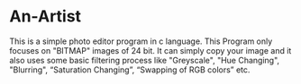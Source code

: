 # An-Artist
This is a simple photo editor program in c language. This Program only focuses on "BITMAP" images of 24 bit. It can simply copy your image and it also uses some basic filtering process like "Greyscale", "Hue Changing", "Blurring", “Saturation Changing”, “Swapping of RGB colors” etc.
